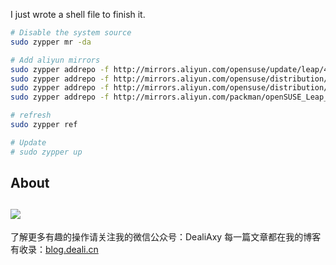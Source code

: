 I just wrote a shell file to finish it.

```bash
# Disable the system source
sudo zypper mr -da

# Add aliyun mirrors
sudo zypper addrepo -f http://mirrors.aliyun.com/opensuse/update/leap/42.3/non-oss/ openSUSE-42.3-Update-Non-Oss
sudo zypper addrepo -f http://mirrors.aliyun.com/opensuse/distribution/leap/42.3/repo/oss/ openSUSE-42.3-Oss
sudo zypper addrepo -f http://mirrors.aliyun.com/opensuse/distribution/leap/42.3/repo/non-oss/ openSUSE-42.3-Non-Oss
sudo zypper addrepo -f http://mirrors.aliyun.com/packman/openSUSE_Leap_42.3/ openSUSE-42.3-packman

# refresh
sudo zypper ref

# Update
# sudo zypper up
```


## About
![](https://upload-images.jianshu.io/upload_images/8869373-901590e019f6f85b.png?imageMogr2/auto-orient/strip%7CimageView2/2/w/1240)
---------------
了解更多有趣的操作请关注我的微信公众号：DealiAxy
每一篇文章都在我的博客有收录：[blog.deali.cn](http://blog.deali.cn)